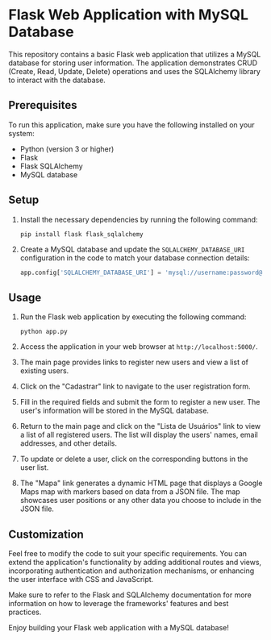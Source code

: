 # Flask Web Application with MySQL Database

This repository contains a basic Flask web application that utilizes a MySQL database for storing user information. The application demonstrates CRUD (Create, Read, Update, Delete) operations and uses the SQLAlchemy library to interact with the database.

## Prerequisites
To run this application, make sure you have the following installed on your system:
- Python (version 3 or higher)
- Flask
- Flask SQLAlchemy
- MySQL database

## Setup
1. Install the necessary dependencies by running the following command:
   ```
   pip install flask flask_sqlalchemy
   ```

2. Create a MySQL database and update the `SQLALCHEMY_DATABASE_URI` configuration in the code to match your database connection details:
   ```python
   app.config['SQLALCHEMY_DATABASE_URI'] = 'mysql://username:password@localhost/db_name'
   ```

## Usage
1. Run the Flask web application by executing the following command:
   ```
   python app.py
   ```

2. Access the application in your web browser at `http://localhost:5000/`.

3. The main page provides links to register new users and view a list of existing users.

4. Click on the "Cadastrar" link to navigate to the user registration form.

5. Fill in the required fields and submit the form to register a new user. The user's information will be stored in the MySQL database.

6. Return to the main page and click on the "Lista de Usuários" link to view a list of all registered users. The list will display the users' names, email addresses, and other details.

7. To update or delete a user, click on the corresponding buttons in the user list.

8. The "Mapa" link generates a dynamic HTML page that displays a Google Maps map with markers based on data from a JSON file. The map showcases user positions or any other data you choose to include in the JSON file.

## Customization
Feel free to modify the code to suit your specific requirements. You can extend the application's functionality by adding additional routes and views, incorporating authentication and authorization mechanisms, or enhancing the user interface with CSS and JavaScript.

Make sure to refer to the Flask and SQLAlchemy documentation for more information on how to leverage the frameworks' features and best practices.

Enjoy building your Flask web application with a MySQL database!
